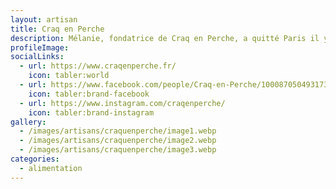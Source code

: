 ```yaml
---
layout: artisan
title: Craq en Perche
description: Mélanie, fondatrice de Craq en Perche, a quitté Paris il y a deux ans pour s’installer dans le Perche avec son fils et adopter un mode de vie plus « slow ». Passionnée de gastronomie, elle explore les marchés locaux et rencontre des producteurs pour mettre en valeur les richesses de la région. De cette passion est née Craq en Perche, une marque dédiée aux produits gourmands et authentiques.
profileImage:
socialLinks:
  - url: https://www.craqenperche.fr/
    icon: tabler:world
  - url: https://www.facebook.com/people/Craq-en-Perche/100087050493173/
    icon: tabler:brand-facebook
  - url: https://www.instagram.com/craqenperche/
    icon: tabler:brand-instagram
gallery:
  - /images/artisans/craquenperche/image1.webp
  - /images/artisans/craquenperche/image2.webp
  - /images/artisans/craquenperche/image3.webp
categories:
  - alimentation
---
```

